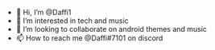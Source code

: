 - 👋 Hi, I’m @Daffi1
- 👀 I’m interested in tech and music
- 💞️ I’m looking to collaborate on android themes and music
- 📫 How to reach me @Daffi#7101 on discord

<!---
Daffi1/Daffi1 is a ✨ special ✨ repository because its `README.md` (this file) appears on your GitHub profile.
You can click the Preview link to take a look at your changes.
--->
